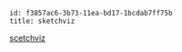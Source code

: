 ```
id: f3857ac6-3b73-11ea-bd17-1bcdab7ff75b
title: sketchviz
```

[scetchviz][1]

[1]: https://sketchviz.com/new
